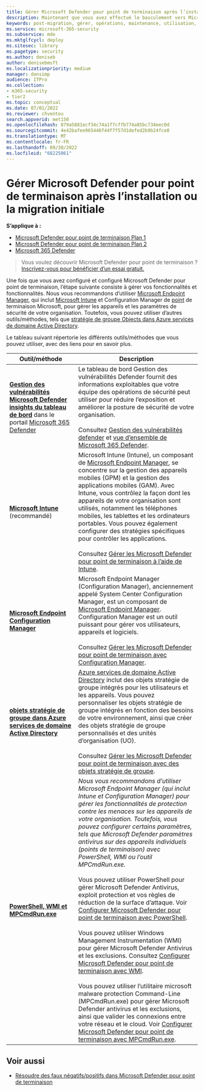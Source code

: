```yaml
---
title: Gérer Microsoft Defender pour point de terminaison après l’installation ou la migration initiale
description: Maintenant que vous avez effectué le basculement vers Microsoft Defender pour point de terminaison, l’étape suivante consiste à gérer vos fonctionnalités de protection contre les menaces
keywords: post-migration, gérer, opérations, maintenance, utilisation, Microsoft Defender pour point de terminaison, edr
ms.service: microsoft-365-security
ms.subservice: mde
ms.mktglfcycl: deploy
ms.sitesec: library
ms.pagetype: security
ms.author: deniseb
author: denisebmsft
ms.localizationpriority: medium
manager: dansimp
audience: ITPro
ms.collection:
- m365-security
- tier2
ms.topic: conceptual
ms.date: 07/01/2022
ms.reviewer: chventou
search.appverid: met150
ms.openlocfilehash: 879a5881ecf34c74a1f7cffb774a85bc734eec0d
ms.sourcegitcommit: 4e42bafee965446f44f7f57d1defed2b9b24fce8
ms.translationtype: MT
ms.contentlocale: fr-FR
ms.lasthandoff: 09/30/2022
ms.locfileid: "68225061"
---
```

# <a name="manage-microsoft-defender-for-endpoint-after-initial-setup-or-migration"></a>Gérer Microsoft Defender pour point de terminaison après l’installation ou la migration initiale

**S’applique à :**
- [Microsoft Defender pour point de terminaison Plan 1](https://go.microsoft.com/fwlink/?linkid=2154037)
- [Microsoft Defender pour point de terminaison Plan 2](https://go.microsoft.com/fwlink/?linkid=2154037)
- [Microsoft 365 Defender](https://go.microsoft.com/fwlink/?linkid=2118804)

> Vous voulez découvrir Microsoft Defender pour point de terminaison ? [Inscrivez-vous pour bénéficier d’un essai gratuit.](https://signup.microsoft.com/create-account/signup?products=7f379fee-c4f9-4278-b0a1-e4c8c2fcdf7e&ru=https://aka.ms/MDEp2OpenTrial?ocid=docs-wdatp-exposedapis-abovefoldlink)

Une fois que vous avez configuré et configuré Microsoft Defender pour point de terminaison, l’étape suivante consiste à gérer vos fonctionnalités et fonctionnalités. Nous vous recommandons d’utiliser [Microsoft Endpoint Manager](/mem/endpoint-manager-overview), qui inclut [Microsoft Intune](/mem/intune/fundamentals/what-is-intune) et Configuration Manager de [point](/mem/configmgr/core/understand/introduction) de terminaison Microsoft, pour gérer les appareils et les paramètres de sécurité de votre organisation. Toutefois, vous pouvez utiliser d’autres outils/méthodes, tels que [stratégie de groupe Objects dans Azure services de domaine Active Directory](/azure/active-directory-domain-services/manage-group-policy).

Le tableau suivant répertorie les différents outils/méthodes que vous pouvez utiliser, avec des liens pour en savoir plus.

|Outil/méthode|Description|
|---|---|
|**[Gestion des vulnérabilités Microsoft Defender insights du tableau de bord](/windows/security/threat-protection/microsoft-defender-atp/tvm-dashboard-insights)** dans le portail [Microsoft 365 Defender](https://security.microsoft.com/)|Le tableau de bord Gestion des vulnérabilités Defender fournit des informations exploitables que votre équipe des opérations de sécurité peut utiliser pour réduire l’exposition et améliorer la posture de sécurité de votre organisation. <br/><br/> Consultez [Gestion des vulnérabilités defender](/microsoft-365/security/defender-endpoint/next-gen-threat-and-vuln-mgt) et [vue d’ensemble de Microsoft 365 Defender](/microsoft-365/security/defender-endpoint/use).|
|**[Microsoft Intune](/mem/intune/fundamentals/what-is-intune)** (recommandé)|Microsoft Intune (Intune), un composant de [Microsoft Endpoint Manager](/mem/endpoint-manager-overview), se concentre sur la gestion des appareils mobiles (GPM) et la gestion des applications mobiles (GAM). Avec Intune, vous contrôlez la façon dont les appareils de votre organisation sont utilisés, notamment les téléphones mobiles, les tablettes et les ordinateurs portables. Vous pouvez également configurer des stratégies spécifiques pour contrôler les applications. <br/><br/> Consultez [Gérer les Microsoft Defender pour point de terminaison à l’aide de Intune](manage-mde-post-migration-intune.md).|
|**[Microsoft Endpoint Configuration Manager](/mem/configmgr/core/understand/introduction)**|Microsoft Endpoint Manager (Configuration Manager), anciennement appelé System Center Configuration Manager, est un composant de [Microsoft Endpoint Manager](/mem/endpoint-manager-overview). Configuration Manager est un outil puissant pour gérer vos utilisateurs, appareils et logiciels. <br/><br/> Consultez [Gérer les Microsoft Defender pour point de terminaison avec Configuration Manager](manage-mde-post-migration-configuration-manager.md).|
|**[objets stratégie de groupe dans Azure services de domaine Active Directory](/azure/active-directory-domain-services/manage-group-policy)**|[Azure services de domaine Active Directory](/azure/active-directory-domain-services/overview) inclut des objets stratégie de groupe intégrés pour les utilisateurs et les appareils. Vous pouvez personnaliser les objets stratégie de groupe intégrés en fonction des besoins de votre environnement, ainsi que créer des objets stratégie de groupe personnalisés et des unités d’organisation (UO). <br/><br/> Consultez [Gérer les Microsoft Defender pour point de terminaison avec des objets stratégie de groupe](manage-mde-post-migration-group-policy-objects.md).|
|**[PowerShell, WMI et MPCmdRun.exe](manage-mde-post-migration-other-tools.md)**|*Nous vous recommandons d’utiliser Microsoft Endpoint Manager (qui inclut Intune et Configuration Manager) pour gérer les fonctionnalités de protection contre les menaces sur les appareils de votre organisation. Toutefois, vous pouvez configurer certains paramètres, tels que Microsoft Defender paramètres antivirus sur des appareils individuels (points de terminaison) avec PowerShell, WMI ou l’outil MPCmdRun.exe.* <br/><br/> Vous pouvez utiliser PowerShell pour gérer Microsoft Defender Antivirus, exploit protection et vos règles de réduction de la surface d’attaque. Voir [Configurer Microsoft Defender pour point de terminaison avec PowerShell](manage-mde-post-migration-other-tools.md#configure-microsoft-defender-for-endpoint-with-powershell). <br/><br/> Vous pouvez utiliser Windows Management Instrumentation (WMI) pour gérer Microsoft Defender Antivirus et les exclusions. Consultez [Configurer Microsoft Defender pour point de terminaison avec WMI](manage-mde-post-migration-other-tools.md#configure-microsoft-defender-for-endpoint-with-windows-management-instrumentation-wmi). <br/><br/> Vous pouvez utiliser l’utilitaire microsoft malware protection Command-Line (MPCmdRun.exe) pour gérer Microsoft Defender antivirus et les exclusions, ainsi que valider les connexions entre votre réseau et le cloud. Voir [Configurer Microsoft Defender pour point de terminaison avec MPCmdRun.exe](manage-mde-post-migration-other-tools.md#configure-microsoft-defender-for-endpoint-with-microsoft-malware-protection-command-line-utility-mpcmdrunexe).|


## <a name="see-also"></a>Voir aussi

- [Résoudre des faux négatifs/positifs dans Microsoft Defender pour point de terminaison](defender-endpoint-false-positives-negatives.md)

